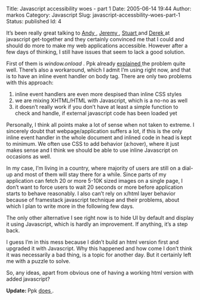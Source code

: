 Title: Javascript accessibility woes - part 1
Date: 2005-06-14 19:44
Author: markos
Category: Javascript
Slug: javascript-accessbility-woes-part-1
Status: published
Id: 4

<html>
 <body>
  <div>
   <p>
    It’s been really great talking to
    <a href="http://www.andybudd.com/">
     Andy
    </a>
    ,
    <a href="http://www.adactio.com">
     Jeremy
    </a>
    ,
    <a href="http://www.kryogenix.org/">
     Stuart
    </a>
    and
    <a href="http://www.boxofchocolates.ca/">
     Derek
    </a>
    at javascript get-together and they certainly convinced me that I could and should do more to make my web applications accessible. However after a few days of thinking, I still have issues that seem to lack a good solution.
   </p>
   <p>
    First of them is
    <em>
     window.onload
    </em>
    .  Ppk already
    <a href="http://www.quirksmode.org/blog/archives/2005/06/11_june_london.html">
     explained
    </a>
    the problem quite well. There’s also a workaround, which I admit I’m using right now, and that is to have an inline event handler on body tag.  There are only two problems with this approach:
   </p>
   <ol>
    <li>
     inline event handlers are even more despised than inline CSS styles
    </li>
    <li>
     we are mixing XHTML/HTML with Javascript, which is a no-no as well
    </li>
    <li>
     it doesn’t really work if you don’t have at least a simple function to check and handle, if external javascript code has been loaded yet
    </li>
   </ol>
   <p>
    Personally, I think all points make a lot of sense when not taken to extreme. I sincerely doubt that webpage/application suffers a lot, if this is the only inline event handler in the whole document and inlined code in head is kept to minimum. We often use CSS to add behavior (a:hover), where it just makes sense and I think we should be able to use inline Javascript on occasions as well.
   </p>
   <p>
    In my case, I’m living in a country, where majority of users are still on a dial-up and most of them will stay there for a while. Since parts of my application can fetch 20 or more 5-10K sized images on a single page, I don’t want to force users to wait 20 seconds or more before application starts to behave reasonably. I also can’t rely on x/html layer behavior because of framestack javascript technique and their problems, about which I plan to write more in the following few days.
   </p>
   <p>
    The only other alternative I see right now is to hide UI by default and display it using Javascript, which is hardly an improvement. If anything, it’s a step back.
   </p>
   <p>
    I guess I’m in this mess because I didn’t build an html version first and upgraded it with Javascript. Why this happened and how come I don’t think it was necessarily a bad thing, is a topic for another day. But it certainly left me with a puzzle to solve.
   </p>
   <p>
    So, any ideas, apart from obvious one of having a working html version with added javascript?
   </p>
   <p>
    <strong>
     Update:
    </strong>
    Ppk
    <a href="http://www.quirksmode.org/blog/archives/2005/06/you_shouldve_be_1.html">
     does
    </a>
    .
   </p>
  </div>
 </body>
</html>